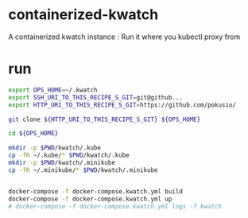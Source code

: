 # containerized-kwatch
A containerized kwatch instance : Run it where you kubectl proxy from

# run 

```bash
export OPS_HOME=~/.kwatch
export SSH_URI_TO_THIS_RECIPE_S_GIT=git@github...
export HTTP_URI_TO_THIS_RECIPE_S_GIT=https://github.com/pokusio/

git clone ${HTTP_URI_TO_THIS_RECIPE_S_GIT} ${OPS_HOME}

cd ${OPS_HOME}

mkdir -p $PWD/kwatch/.kube
cp -fR ~/.kube/* $PWD/kwatch/.kube
mkdir -p $PWD/kwatch/.minikube
cp -fR ~/.minikube/* $PWD/kwatch/.minikube


docker-compose -f docker-compose.kwatch.yml build
docker-compose -f docker-compose.kwatch.yml up
# docker-compose -f docker-compose.kwatch.yml logs -f kwatch
```
